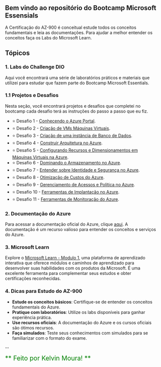 ## Bem vindo ao repositório do Bootcamp Microsoft Essensials

A Certificação do AZ-900 é conceitual estude todos os conceitos fundamentais e leia as documentações. Para ajudar a melhor entender os conceitos faça os Labs do Microsoft Learn. 

## Tópicos

### 1. Labs do Challenge DIO
Aqui você encontrará uma série de laboratórios práticos e materiais que utilizei para estudar que fazem parte do Bootcamp Microsoft Essentials.

### 1.1 Projetos e Desafios
Nesta seção, você encontrará projetos e desafios que completei no bootcamp cada desafio terá as instruções do passo a passo que eu fiz.

- ⭐ Desafio 1 - [Conhecendo o Azure Portal](https://github.com/clouder-km/Challenge-Azure-Dio/blob/main/1%20-%20AZURE%20PORTAL.md). 
- ⭐ Desafio 2 - [Criação de VMs Máquinas Virtuais](https://github.com/clouder-km/Challenge-Azure-Dio/blob/main/2%20-%20Virtual%20Machine.md).
- ⭐ Desafio 3 - [Criação de uma instância de Banco de Dados](https://gihub.com).
- ⭐ Desafio 4 - [Construir Arquitetura no Azure](https://gihub.com).
- ⭐ Desafio 5 - [Configurando Recursos e Dimensionamentos em Máquinas Virtuais na Azure](https://gihub.com).
- ⭐ Desafio 6 - [Dominando o Armazenamento no Azure](https://gihub.com).
- ⭐ Desafio 7 - [Entender sobre Identidade e Segurança no Azure](https://gihub.com).
- ⭐ Desafio 8 - [Otimização de Custos do Azure](https://gihub.com).
- ⭐ Desafio 9 - [Gerenciamento de Acessos e Política no Azure](https://gihub.com).
- ⭐ Desafio 10 - [Ferramentas de Implantação no Azure](https://gihub.com).
- ⭐ Desafio 11 - [Ferramentas de Monitoração do Azure](https://gihub.com).


### 2. Documentação do Azure
Para acessar a documentação oficial do Azure, clique [aqui](https://learn.microsoft.com/pt-br/azure/). A documentação é um recurso valioso para entender os conceitos e serviços do Azure.

### 3. Microsoft Learn 

Explore o [Microsoft Learn - Modulo 1](https://learn.microsoft.com/en-us/training/modules/describe-azure-compute-networking-services/1-introduction), uma plataforma de aprendizado interativa que oferece módulos e caminhos de aprendizado para desenvolver suas habilidades com os produtos da Microsoft. É uma excelente ferramenta para complementar seus estudos e obter certificações reconhecidas.

### 4. Dicas para Estudo do AZ-900
- **Estude os conceitos básicos**: Certifique-se de entender os conceitos fundamentais do Azure.
- **Pratique com laboratórios**: Utilize os labs disponíveis para ganhar experiência prática.
- **Use recursos oficiais**: A documentação do Azure e os cursos oficiais são ótimos recursos.
- **Faça simulados**: Teste seus conhecimentos com simulados para se familiarizar com o formato do exame.

--

<span style="font-size: 1.5em; color: green;">** Feito por Kelvin Moura! **</span>
